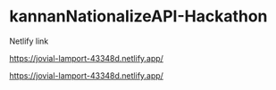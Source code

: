 # kannanNationalizeAPI-Hackathon

Netlify link

https://jovial-lamport-43348d.netlify.app/

https://jovial-lamport-43348d.netlify.app/

